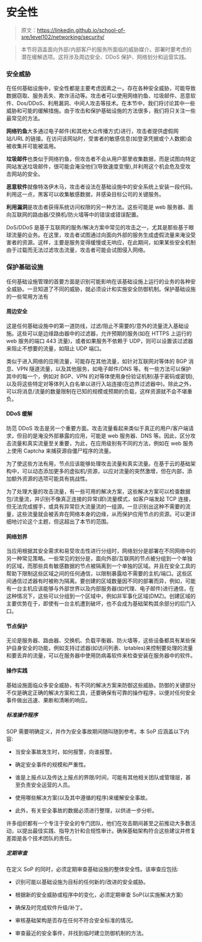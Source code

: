 # 安全性

> 原文：<https://linkedin.github.io/school-of-sre/level102/networking/security/>

> 本节将涵盖面向外部/内部客户的服务所面临的威胁媒介。部署时要考虑的潜在缓解选项。这将涉及周边安全、DDoS 保护、网络划分和运营实践。

### 安全威胁

在任何基础设施中，安全性都是主要考虑因素之一。存在各种安全威胁，可能导致数据窃取、服务丢失、欺诈活动等。攻击者可以使用网络钓鱼、垃圾邮件、恶意软件、Dos/DDoS、利用漏洞、中间人攻击等技术。在本节中，我们将讨论其中一些威胁和可能的缓解措施。由于攻击和保护基础设施的方法很多，我们将只关注一些最常见的方法。

**网络钓鱼**大多通过电子邮件(和其他大众传播方式)进行，攻击者提供虚假网站/URL 的链接。在访问该网站时，受害者的敏感信息(如登录凭据或个人数据)会被收集并可能被滥用。

**垃圾邮件**也类似于网络钓鱼，但攻击者不会从用户那里收集数据，而是试图向特定网站发送垃圾邮件，很可能会淹没他们(导致速度变慢),并利用这个机会危及受攻击网站的安全。

**恶意软件**就像特洛伊木马，攻击者设法在基础设施中的安全系统上安装一段代码。利用这一点，黑客可以收集敏感数据，并感染目标公司的关键服务。

**利用漏洞**是攻击者获得系统访问权限的另一种方法。这些可能是 web 服务器、面向互联网的路由器/交换机/防火墙等中的错误或错误配置。

DoS/DDoS 是基于互联网的服务/解决方案中常见的攻击之一，尤其是那些基于眼球流量的业务。在这里，攻击者试图通过向面向外部的服务生成虚假流量来淹没受害者的资源。这样，主要是服务变得缓慢或无响应，在此期间，如果某些安全机制由于过载而无法过滤攻击流量，攻击者可能会试图侵入网络。

### 保护基础设施

任何基础设施管理的首要方面是识别可能影响在该基础设施上运行的业务的各种安全威胁。一旦知道了不同的威胁，就必须设计和实施安全防御机制。保护基础设施的一些常用方法有

#### 周边安全

这是任何基础设施中的第一道防线，过滤/阻止不需要的/意外的流量流入基础设施。这些可以是边缘路由器中的过滤器，允许预期的服务(如在 HTTPS 上运行的 web 服务的端口 443 流量)，或者如果服务不依赖于 UDP，则可以设置该过滤器来阻止不想要的流量，如阻止 UDP 端口。

类似于进入网络的应用流量，可能存在其他流量，如针对互联网对等体的 BGP 消息、VPN 隧道流量，以及其他服务，如电子邮件/DNS 等。有一些方法可以保护其中的每一个，例如对 BGP、VPN 的对等体使用身份验证机制(基于密码或密钥),以及将这些特定对等体列入白名单以进行入站连接(在边界过滤器中)。除此之外，可以将消息/流量的数量限制在已知的规模或预期的负载，这样资源就不会不堪重负。

#### DDoS 缓解

防范 DDoS 攻击是另一个重要方面。攻击流量看起来类似于真正的用户/客户端请求，但目的是淹没外部暴露的应用，可能是 web 服务器、DNS 等。因此，区分攻击流量和真实流量至关重要，为此，在应用级别有不同的方法，例如在 web 服务上使用 Captcha 来捕获源自僵尸程序的流量。

为了使这些方法有用，节点应该能够处理攻击流量和真实流量。在基于云的基础架构中，可以动态添加更多的虚拟机/资源，以应对流量的突然激增，但在内部，添加额外资源的选项可能具有挑战性。

为了处理大量的攻击流量，有一些可用的解决方案，这些解决方案可以检查数据包/流量流，并识别不像真正连接的异常(即)流量模式，如客户端发起 TCP 连接，但无法完成握手，或具有异常巨大流量流的一组源。一旦识别出这种不需要的流量，这些流量就会被丢弃在网络本身的边缘，从而保护应用节点的资源。可以更详细地讨论这个主题，但这超出了本节的范围。

#### 网络划界

当应用根据其安全需求和易受攻击性进行分组时，网络划分是部署在不同网络中的另一种常见策略。一些常见的划分是，面向外部/互联网的节点被分组到一个单独的区域，而那些具有敏感数据的节点被隔离到一个单独的区域。并且在安全工具的帮助下限制这些区域之间的任何通信，以限制暴露给不需要的主机/端口。这些区间通信过滤器有时被称为隔离。要创建的区域数量因不同的部署而异，例如，可能有一台主机应该能够与外部世界以及内部服务器(如代理、电子邮件)进行通信，在这种情况下，这些可以分组到一个区域中，例如非军事化区域(DMZ)。创建区域的主要优势在于，即使有一台主机遭到破坏，也不会成为基础架构其余部分的后门入口。

#### 节点保护

无论是服务器、路由器、交换机、负载平衡器、防火墙等，这些设备都具有某些保护自身安全的功能，例如支持过滤器(如访问列表、Iptables)来控制要处理的流量和要丢弃的流量，可以在服务器中使用防病毒软件来检查安装在服务器中的软件。

#### 操作实践

基础设施面临众多安全威胁，有不同的解决方案来防御这些威胁。防御的关键部分不仅是确定正确的解决方案和工具，还要确保有可靠的操作程序，以便对任何安全事件做出迅速、果断和清晰的响应。

##### 标准操作程序

SOP 需要明确定义，并作为安全事故期间随叫随到参考。本 SoP 应涵盖以下内容:

*   当安全事故发生时，如何报警，向谁报警。

*   确定安全事件的规模和严重性。

*   谁是上报点以及传达上报点的界限/时间，可能有其他相关团队或管理层，甚至负责安全运营的人员。

*   使用哪些解决方案(以及其中遵循的程序)来缓解安全事故。

*   此外，有关安全事故的数据必须进行整理，以供进一步分析。

许多组织都有一个专注于安全的专门团队，他们在攻击期间甚至之前推动大多数活动，以提出最佳实践、指导方针和合规性审计。确保基础架构符合这些建议并修复差距是各个技术团队的责任。

##### 定期审查

在定义 SoP 的同时，必须定期审查基础设施的整体安全性。该审查应包括:

*   识别可能以基础设施为目标的任何新的/改进的安全威胁。

*   根据新的安全威胁或程序中的变化，必须定期审查 SoP(以实施解决方案)

*   确保及时完成软件升级/补丁。

*   审核基础架构是否存在任何不符合安全标准的情况。

*   审查最近的安全事件，并找到临时建立防御机制的方法。